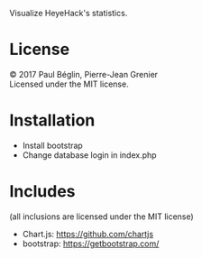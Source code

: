 Visualize HeyeHack's statistics.

License
======
&copy; 2017 Paul Béglin, Pierre-Jean Grenier<br />
Licensed under the MIT license.

Installation
======
* Install bootstrap
* Change database login in index.php

Includes
=======
(all inclusions are licensed under the MIT license)
* Chart.js: https://github.com/chartjs
* bootstrap: https://getbootstrap.com/
